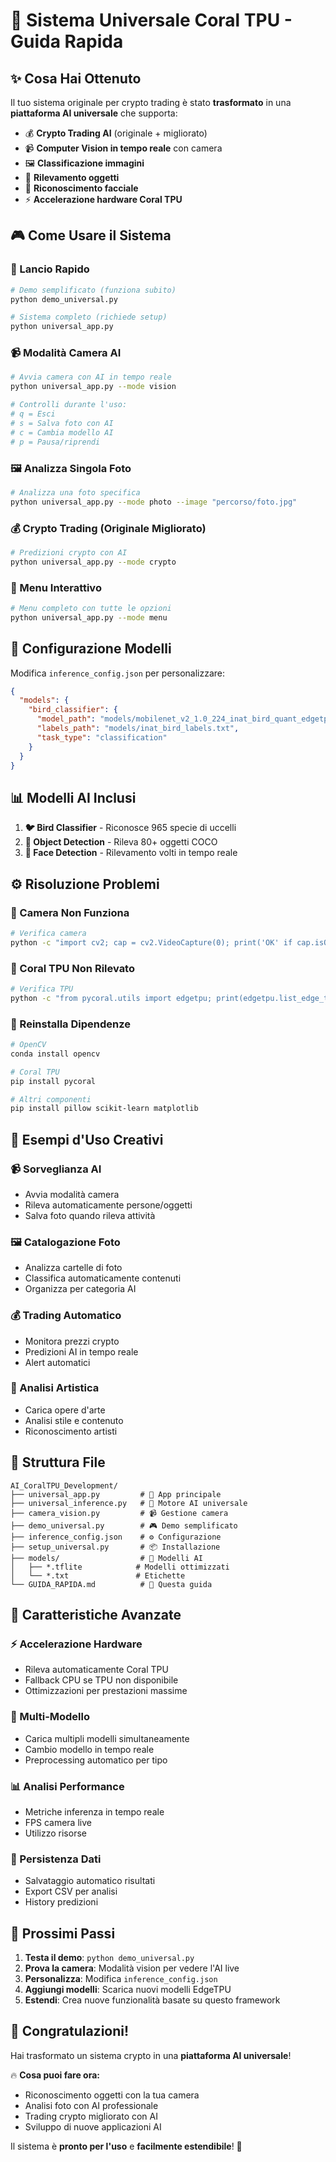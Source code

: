# 🚀 Sistema Universale Coral TPU - Guida Rapida

## ✨ Cosa Hai Ottenuto

Il tuo sistema originale per crypto trading è stato **trasformato** in una **piattaforma AI universale** che supporta:

- 💰 **Crypto Trading AI** (originale + migliorato)
- 📹 **Computer Vision in tempo reale** con camera
- 🖼️ **Classificazione immagini**
- 🎯 **Rilevamento oggetti**
- 👤 **Riconoscimento facciale**
- ⚡ **Accelerazione hardware Coral TPU**

## 🎮 Come Usare il Sistema

### 🚀 Lancio Rapido

```bash
# Demo semplificato (funziona subito)
python demo_universal.py

# Sistema completo (richiede setup)
python universal_app.py
```

### 📹 Modalità Camera AI

```bash
# Avvia camera con AI in tempo reale
python universal_app.py --mode vision

# Controlli durante l'uso:
# q = Esci
# s = Salva foto con AI
# c = Cambia modello AI
# p = Pausa/riprendi
```

### 🖼️ Analizza Singola Foto

```bash
# Analizza una foto specifica
python universal_app.py --mode photo --image "percorso/foto.jpg"
```

### 💰 Crypto Trading (Originale Migliorato)

```bash
# Predizioni crypto con AI
python universal_app.py --mode crypto
```

### 🎪 Menu Interattivo

```bash
# Menu completo con tutte le opzioni
python universal_app.py --mode menu
```

## 🔧 Configurazione Modelli

Modifica `inference_config.json` per personalizzare:

```json
{
  "models": {
    "bird_classifier": {
      "model_path": "models/mobilenet_v2_1.0_224_inat_bird_quant_edgetpu.tflite",
      "labels_path": "models/inat_bird_labels.txt",
      "task_type": "classification"
    }
  }
}
```

## 📊 Modelli AI Inclusi

1. **🐦 Bird Classifier** - Riconosce 965 specie di uccelli
2. **🎯 Object Detection** - Rileva 80+ oggetti COCO
3. **👤 Face Detection** - Rilevamento volti in tempo reale

## ⚙️ Risoluzione Problemi

### 🔹 Camera Non Funziona
```bash
# Verifica camera
python -c "import cv2; cap = cv2.VideoCapture(0); print('OK' if cap.isOpened() else 'ERRORE')"
```

### 🔹 Coral TPU Non Rilevato
```bash
# Verifica TPU
python -c "from pycoral.utils import edgetpu; print(edgetpu.list_edge_tpus())"
```

### 🔹 Reinstalla Dipendenze
```bash
# OpenCV
conda install opencv

# Coral TPU
pip install pycoral

# Altri componenti
pip install pillow scikit-learn matplotlib
```

## 🎯 Esempi d'Uso Creativi

### 📹 Sorveglianza AI
- Avvia modalità camera
- Rileva automaticamente persone/oggetti
- Salva foto quando rileva attività

### 🖼️ Catalogazione Foto
- Analizza cartelle di foto
- Classifica automaticamente contenuti
- Organizza per categoria AI

### 💰 Trading Automatico
- Monitora prezzi crypto
- Predizioni AI in tempo reale
- Alert automatici

### 🎨 Analisi Artistica
- Carica opere d'arte
- Analisi stile e contenuto
- Riconoscimento artisti

## 📁 Struttura File

```
AI_CoralTPU_Development/
├── universal_app.py         # 🚀 App principale
├── universal_inference.py   # 🧠 Motore AI universale
├── camera_vision.py         # 📹 Gestione camera
├── demo_universal.py        # 🎮 Demo semplificato
├── inference_config.json    # ⚙️ Configurazione
├── setup_universal.py       # 📦 Installazione
├── models/                  # 🤖 Modelli AI
│   ├── *.tflite            # Modelli ottimizzati
│   └── *.txt               # Etichette
└── GUIDA_RAPIDA.md          # 📖 Questa guida
```

## 🎊 Caratteristiche Avanzate

### ⚡ Accelerazione Hardware
- Rileva automaticamente Coral TPU
- Fallback CPU se TPU non disponibile
- Ottimizzazioni per prestazioni massime

### 🔄 Multi-Modello
- Carica multipli modelli simultaneamente
- Cambio modello in tempo reale
- Preprocessing automatico per tipo

### 📊 Analisi Performance
- Metriche inferenza in tempo reale
- FPS camera live
- Utilizzo risorse

### 💾 Persistenza Dati
- Salvataggio automatico risultati
- Export CSV per analisi
- History predizioni

## 🚀 Prossimi Passi

1. **Testa il demo**: `python demo_universal.py`
2. **Prova la camera**: Modalità vision per vedere l'AI live
3. **Personalizza**: Modifica `inference_config.json`
4. **Aggiungi modelli**: Scarica nuovi modelli EdgeTPU
5. **Estendi**: Crea nuove funzionalità basate su questo framework

## 🎉 Congratulazioni!

Hai trasformato un sistema crypto in una **piattaforma AI universale**! 

🔥 **Cosa puoi fare ora:**
- Riconoscimento oggetti con la tua camera
- Analisi foto con AI professionale  
- Trading crypto migliorato con AI
- Sviluppo di nuove applicazioni AI

Il sistema è **pronto per l'uso** e **facilmente estendibile**! 🚀
